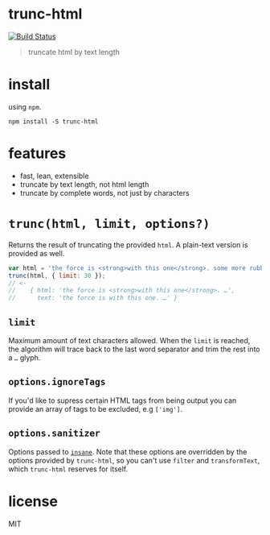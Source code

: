 # trunc-html

[![Build Status](https://travis-ci.org/bevacqua/trunc-html.svg?branch=master)](https://travis-ci.org/bevacqua/trunc-html)

> truncate html by text length

# install

using `npm`.

```shell
npm install -S trunc-html
```

# features

- fast, lean, extensible
- truncate by text length, not html length
- truncate by complete words, not just by characters

# `trunc(html, limit, options?)`

Returns the result of truncating the provided `html`. A plain-text version is provided as well.

```js
var html = 'the force is <strong>with this one</strong>. some more rubbish';
trunc(html, { limit: 30 });
// <-
//    { html: 'the force is <strong>with this one</strong>. …',
//      text: 'the force is with this one. …' }
```

## `limit`

Maximum amount of text characters allowed. When the `limit` is reached, the algorithm will trace back to the last word separator and trim the rest into a `…` glyph.

## `options.ignoreTags`

If you'd like to supress certain HTML tags from being output you can provide an array of tags to be excluded, e.g `['img']`.

## `options.sanitizer`

Options passed to [`insane`][1]. Note that these options are overridden by the options provided by `trunc-html`, so you can't use `filter` and `transformText`, which `trunc-html` reserves for itself.

# license

MIT

[1]: http://github.com/bevacqua/insane
